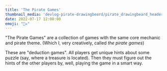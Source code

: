 ```yaml
---
title: 'The Pirate Games'
thumbnail_media: 'devlog-pirate-drawingbeard/pirate_drawingbeard_header.webp'
date: 2022-07-17 12:00:00
emoji: "🏴‍☠️"
---
```


"The Pirate Games" are a collection of games with the same core mechanic and pirate theme. (Which I, very creatively, called _the pirate games_)

These are "deduction games". All players get unique hints about some puzzle (say, where a treasure is located). Then they must figure out the hints of the other players by, well, playing the game in a smart way.